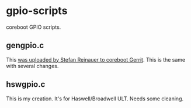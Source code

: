 # gpio-scripts
coreboot GPIO scripts.

## gengpio.c
This [was uploaded by Stefan Reinauer to coreboot Gerrit](https://review.coreboot.org/14407). This is the same with several changes.

## hswgpio.c
This is my creation. It's for Haswell/Broadwell ULT. Needs some cleaning.
